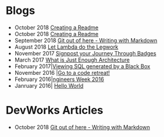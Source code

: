 

 # Blogs
 * October 2018 [Creating a Readme](./posts/README-blog-Oct-2018.md)
 * October 2018 [Creating a Readme](./posts/README-blog-Oct-2018.md)
 * September 2018 [Git out of here - Writing with Markdown](http://ramblingsofanthony.blogspot.com/2018/09/git-out-of-here-writing-simple-readmes.html)
 * August 2018 [Let Lambda do the Legwork](http://ramblingsofanthony.blogspot.com/2018/08/let-lambda-do-legwork.html)
 * November 2017 [Signpost your Journey Through Badges](http://ramblingsofanthony.blogspot.com/2017/11/signpost-your-journey-through-badges.html)
 * March 2017 [What is Just Enough Architecture](http://ramblingsofanthony.blogspot.com/2017/03/what-is-just-enough-architecture.html)
 * February 2017|[Viewing SQL generated by a Black Box](http://ramblingsofanthony.blogspot.com/2017/02/viewing-sql-generated-by-black-box.html)
 * November 2016 |[Go to a code retreat!](http://ramblingsofanthony.blogspot.com/search?updated-max=2017-02-22T03:42:00-08:00&max-results=7)
 * February 2016|[ngineers Week 2016](http://ramblingsofanthony.blogspot.com/2016/03/engineers-week-2016.html)
 * Janruary 2016| [Hello World](http://ramblingsofanthony.blogspot.com/2016/01/hello-world.html)


# DevWorks Articles

 *  October 2018  [Git out of here - Writing with Markdown](http://ramblingsofanthony.blogspot.com/2018/09/git-out-of-here-writing-simple-readmes.html)
